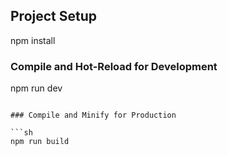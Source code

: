 
## Project Setup


npm install


### Compile and Hot-Reload for Development


npm run dev
```

### Compile and Minify for Production

```sh
npm run build
